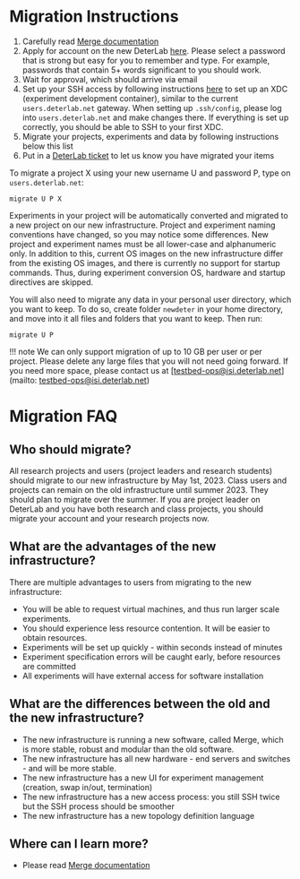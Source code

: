 # Migration Instructions

1. Carefully read [Merge documentation](https://mergetb.org/docs/)
2. Apply for account on the new DeterLab [here](https://launch.mod.deterlab.net/registration). Please select a password that is strong but easy for you to remember and type. For example, passwords that contain 5+ words significant to you should work.
3. Wait for approval, which should arrive via email
4. Set up your SSH access by following instructions [here](https://mergetb.org/docs/experimentation/xdc/) to set up an XDC (experiment development container), similar to the current `users.deterlab.net` gateway. When setting up `.ssh/config`, please log into `users.deterlab.net` and make changes there. If everything is set up correctly, you should be able to SSH to your first XDC.
5. Migrate your projects, experiments and data by following instructions below this list
6. Put in a [DeterLab ticket](getting-help.md) to let us know you have migrated your items

To migrate a project X using your new username U and password P, type on `users.deterlab.net`:

```
migrate U P X
```

Experiments in your project will be automatically converted and migrated to a new project on our new infrastructure. Project and experiment naming conventions have changed, so you may notice some differences. New project and experiment names must be all lower-case and alphanumeric only. In addition to this, current OS images on the new infrastructure differ from the existing OS images, and there is currently no support for startup commands. Thus, during experiment conversion OS, hardware and startup directives are skipped.

You will also need to migrate any data in your personal user directory, which you want to keep. To do so, create folder `newdeter` in your home directory, and move into it all files and folders that you want to keep. Then run:

```
migrate U P
```

!!! note
    We can only support migration of up to 10 GB per user or per project. Please delete any large files that you will not need going forward. If you need more space, please contact us at [testbed-ops@isi.deterlab.net](mailto: testbed-ops@isi.deterlab.net)


# Migration FAQ

## Who should migrate?

All research projects and users (project leaders and research students) should migrate to our new infrastructure by May 1st, 2023. Class users and projects can remain on the old infrastructure until summer 2023. They should plan to migrate over the summer. If you are project leader on DeterLab and you have both research and class projects, you should migrate your account and your research projects now.

## What are the advantages of the new infrastructure?

There are multiple advantages to users from migrating to the new infrastructure:

* You will be able to request virtual machines, and thus run larger scale experiments.
* You should experience less resource contention. It will be easier to obtain resources.
* Experiments will be set up quickly - within seconds instead of minutes
* Experiment specification errors will be caught early, before resources are committed
* All experiments will have external access for software installation

## What are the differences between the old and the new infrastructure?

* The new infrastructure is running a new software, called Merge, which is more stable, robust and modular than the old software.
* The new infrastructure has all new hardware - end servers and switches - and will be more stable.
* The new infrastructure has a new UI for experiment management (creation, swap in/out, termination)
* The new infrastructure has a new access process: you still SSH twice but the SSH process should be smoother
* The new infrastructure has a new topology definition language

## Where can I learn more?
- Please read [Merge documentation](https://mergetb.org/docs/)


